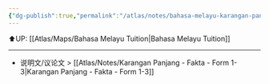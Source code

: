 ```yaml
---
{"dg-publish":true,"permalink":"/atlas/notes/bahasa-melayu-karangan-panjang-form-1-3/"}
---
```


⬆️UP: [[Atlas/Maps/Bahasa Melayu Tuition\|Bahasa Melayu Tuition]]

---

- 说明文/议论文 > [[Atlas/Notes/Karangan Panjang - Fakta - Form 1-3\|Karangan Panjang - Fakta - Form 1-3]]
